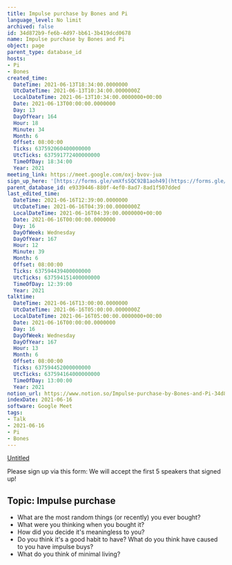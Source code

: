 ```yaml
---
title: Impulse purchase by Bones and Pi
language_level: No limit
archived: false
id: 34d872b9-fe6b-4d97-bb61-3b419dcd0678
name: Impulse purchase by Bones and Pi
object: page
parent_type: database_id
hosts:
- Pi
- Bones
created_time:
  DateTime: 2021-06-13T18:34:00.0000000
  UtcDateTime: 2021-06-13T10:34:00.0000000Z
  LocalDateTime: 2021-06-13T10:34:00.0000000+00:00
  Date: 2021-06-13T00:00:00.0000000
  Day: 13
  DayOfYear: 164
  Hour: 18
  Minute: 34
  Month: 6
  Offset: 08:00:00
  Ticks: 637592060400000000
  UtcTicks: 637591772400000000
  TimeOfDay: 18:34:00
  Year: 2021
meeting_link: https://meet.google.com/oxj-bvov-jua
sign_up_here: '[https://forms.gle/vmXfsSQC92B1aoh49](https://forms.gle/vmXfsSQC92B1aoh49)'
parent_database_id: e9339446-880f-4ef0-8ad7-8ad1f507dded
last_edited_time:
  DateTime: 2021-06-16T12:39:00.0000000
  UtcDateTime: 2021-06-16T04:39:00.0000000Z
  LocalDateTime: 2021-06-16T04:39:00.0000000+00:00
  Date: 2021-06-16T00:00:00.0000000
  Day: 16
  DayOfWeek: Wednesday
  DayOfYear: 167
  Hour: 12
  Minute: 39
  Month: 6
  Offset: 08:00:00
  Ticks: 637594439400000000
  UtcTicks: 637594151400000000
  TimeOfDay: 12:39:00
  Year: 2021
talktime:
  DateTime: 2021-06-16T13:00:00.0000000
  UtcDateTime: 2021-06-16T05:00:00.0000000Z
  LocalDateTime: 2021-06-16T05:00:00.0000000+00:00
  Date: 2021-06-16T00:00:00.0000000
  Day: 16
  DayOfWeek: Wednesday
  DayOfYear: 167
  Hour: 13
  Month: 6
  Offset: 08:00:00
  Ticks: 637594452000000000
  UtcTicks: 637594164000000000
  TimeOfDay: 13:00:00
  Year: 2021
notion_url: https://www.notion.so/Impulse-purchase-by-Bones-and-Pi-34d872b9fe6b4d97bb613b419dcd0678
indexDate: 2021-06-16
software: Google Meet
tags:
- Talk
- 2021-06-16
- Pi
- Bones
---
```


[Untitled](https://www.notion.so/cd877e06ad7149f69157f2c71bad5cca)   

Please sign up via this form:
We will accept the first  5 speakers  that signed up! 


## Topic: Impulse purchase

   - What are the most random things (or recently) you ever bought?
   - What were you thinking when you bought it?
   - How did you decide it's meaningless to you?
   - Do you think it's a good habit to have? What do you think have caused to you have impulse buys?
   - What do you think of minimal living?




